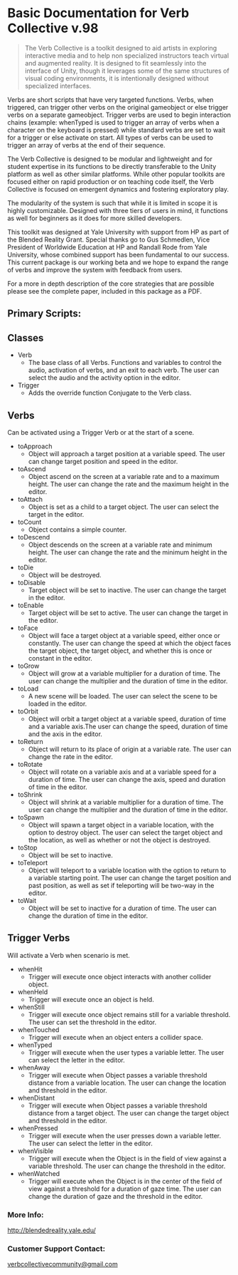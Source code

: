 # Basic Documentation for Verb Collective v.98

> The Verb Collective is a toolkit designed to aid artists in exploring interactive media and to help non specialized instructors teach virtual and augmented reality.  It is designed to fit seamlessly into the interface of Unity, though it leverages some of the same structures of visual coding environments, it is intentionally designed without specialized interfaces. 

Verbs are short scripts that have very targeted functions.  Verbs, when triggered, can trigger other verbs on the original gameobject or else trigger verbs on a separate gameobject. Trigger verbs are used to begin interaction chains (example: whenTyped is used to trigger an array of verbs when a character on the keyboard is pressed) while standard verbs are set to wait for a trigger or else activate on start.  All types of verbs can be used to trigger an array of verbs at the end of their sequence.

The Verb Collective is designed to be modular and lightweight and for student expertise in its functions to be directly transferable to the Unity platform as well as other similar platforms. While other popular toolkits are focused either on rapid production or on teaching code itself, the Verb Collective is focused on emergent dynamics and fostering exploratory play. 

The modularity of the system is such that while it is limited in scope it is highly customizable. Designed with three tiers of users in mind, it functions as well for beginners as it does for more skilled developers. 

This toolkit was designed at Yale University with support from HP as part of the Blended Reality Grant.  Special thanks go to Gus Schmedlen, Vice President of Worldwide Education at HP and Randall Rode from Yale University, whose combined support has been fundamental to our success.  This current package is our working beta and we hope to expand the range of verbs and improve the system with feedback from users.

For a more in depth description of the core strategies that are possible please see the complete paper, included in this package as a PDF.

## Primary Scripts:

## Classes
* Verb
   * The base class of all Verbs. Functions and variables to control the audio, activation of verbs, and an exit to each verb. The user can select the audio and the activity option in the editor. 
* Trigger
   * Adds the override function Conjugate to the Verb class. 

## Verbs
Can be activated using a Trigger Verb or at the start of a scene. 
* toApproach
   * Object will approach a target position at a variable speed. The user can change target position and speed in the editor.
* toAscend
   * Object ascend on the screen at a variable rate and to a maximum height. The user can change the rate and the maximum height in the editor.
* toAttach
   * Object is set as a child to a target object. The user can select the target in the editor.
* toCount
   * Object contains a simple counter.
* toDescend
   * Object descends on the screen at a variable rate and minimum height. The user can change the rate and the minimum height in the editor.
* toDie
   * Object will be destroyed. 
* toDisable
   * Target object will be set to inactive. The user can change the target in the editor.
* toEnable
   * Target object will be set to active. The user can change the target in the editor.
* toFace
   * Object will face a target object at a variable speed, either once or constantly. The user can change the speed at which the object faces the target object, the target object, and whether this is once or constant in the editor.
* toGrow
   * Object will grow at a variable multiplier for a duration of time. The user can change the multiplier and the duration of time in the editor. 
* toLoad
   * A new scene will be loaded. The user can select the scene to be loaded in the editor.
* toOrbit
   * Object will orbit a target object at a variable speed, duration of time and a variable axis.The user can change the speed, duration of time and the axis in the editor.
* toReturn
   * Object will return to its place of origin at a variable rate. The user can change the rate in the editor.
* toRotate
   * Object will rotate on a variable axis and at a variable speed for a duration of time. The user can change the axis, speed and duration of time in the editor.
* toShrink
   * Object will shrink at a variable multiplier for a duration of time. The user can change the multiplier and the duration of time in the editor.
* toSpawn
   * Object will spawn a target object in a variable location, with the option to destroy object. The user can select the target object and the location, as well as whether or not the object is destroyed.
* toStop
   * Object will be set to inactive. 
* toTeleport
   * Object will teleport to a variable location with the option to return to a variable starting point. The user can change the target position and past position, as well as set if teleporting will be two-way in the editor.
* toWait
   * Object will be set to inactive for a duration of time. The user can change the duration of time in the editor. 

## Trigger Verbs
Will activate a Verb when scenario is met. 
* whenHit
   * Trigger will execute once object interacts with another collider object. 
* whenHeld
   * Trigger will execute once an object is held. 
* whenStill
   * Trigger will execute once object remains still for a variable threshold. The user can set the threshold in the editor.
* whenTouched
   * Trigger will execute when an object enters a collider space. 
* whenTyped
   * Trigger will execute when the user types a variable letter. The user can select the letter in the editor.
* whenAway
   * Trigger will execute when Object passes a variable threshold distance from a variable location. The user can change the location and threshold in the editor.
* whenDistant
   * Trigger will execute when Object passes a variable threshold distance from a target object. The user can change the target object and threshold in the editor.
* whenPressed
   * Trigger will execute when the user presses down a variable letter. The user can select the letter in the editor.
* whenVisible
   * Trigger will execute when the Object is in the field of view against a variable threshold. The user can change the threshold in the editor. 
* whenWatched
   * Trigger will execute when the Object is in the center of the field of view against a threshold for a duration of gaze time. The user can change the duration of gaze and the threshold in the editor.




### More Info:
http://blendedreality.yale.edu/

### Customer Support Contact:
verbcollectivecommunity@gmail.com
